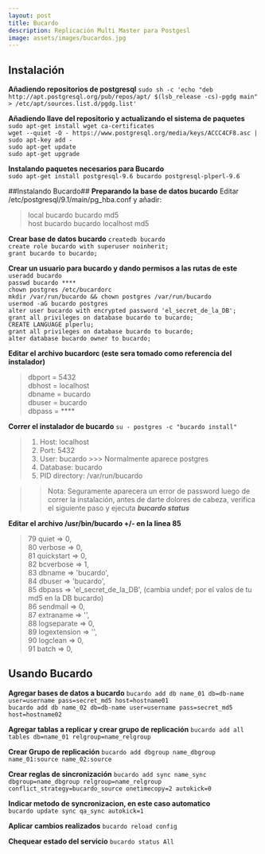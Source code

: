 ```yaml
---
layout: post
title: Bucardo
description: Replicación Multi Master para Postgesl
image: assets/images/bucardos.jpg
---
```

## Instalación ##
**Añadiendo repositorios de postgresql**
`sudo sh -c 'echo "deb http://apt.postgresql.org/pub/repos/apt/ $(lsb_release -cs)-pgdg main" > /etc/apt/sources.list.d/pgdg.list'`

**Añadiendo llave del repositorio y actualizando el sistema de paquetes**
 `sudo apt-get install wget ca-certificates`  
 `wget --quiet -O - https://www.postgresql.org/media/keys/ACCC4CF8.asc | sudo apt-key add -`  
 `sudo apt-get update`  
 `sudo apt-get upgrade`  

**Instalando paquetes necesarios para Bucardo**  
`sudo apt-get install postgresql-9.6 bucardo postgresql-plperl-9.6`  

##Instalando Bucardo##
**Preparando la base de datos bucardo**
Editar /etc/postgresql/9.1/main/pg_hba.conf y añadir:  
> local   	bucardo         bucardo                                 md5  
 host		bucardo			bucardo			localhost				md5  

**Crear base de datos bucardo**
`createdb bucardo`  
`create role bucardo with superuser noinherit;`  
`grant bucardo to bucardo;`  


**Crear un usuario para bucardo y dando permisos a las rutas de este**
 `useradd bucardo`  
`passwd bucardo ****`  
`chown postgres /etc/bucardorc`  
`mkdir /var/run/bucardo && chown postgres /var/run/bucardo`  
`usermod -aG bucardo postgres`  
`alter user bucardo with encrypted password 'el_secret_de_la_DB';`  
`grant all privileges on database bucardo to bucardo;`  
`CREATE LANGUAGE plperlu;`  
`grant all privileges on database bucardo to bucardo;`  
`alter database bucardo owner to bucardo;`  

**Editar el archivo bucardorc (este sera tomado como referencia del instalador)**
> dbport = 5432  
> dbhost = localhost  
> dbname = bucardo  
> dbuser = bucardo  
> dbpass = ****  

**Correr el instalador de bucardo**
`su - postgres -c "bucardo install"`  
> 1. Host:           localhost  
> 2. Port:           5432  
> 3. User:           bucardo >>> Normalmente aparece postgres  
> 4. Database:       bucardo  
> 5. PID directory:  /var/run/bucardo  

>> Nota: Seguramente aparecera un error de password luego de correr la instalación, antes de darte dolores de cabeza, verifica el siguiente paso y ejecuta ***bucardo status***

**Editar el archivo /usr/bin/bucardo +/- en la linea 85**
>   79               quiet        => 0,  
   80               verbose      => 0,  
   81               quickstart   => 0,  
   82               bcverbose    => 1,  
   83               dbname       => 'bucardo',  
   84               dbuser       => 'bucardo',  
   85               dbpass       => 'el_secret_de_la_DB', (cambia undef; por el valos de tu md5 en la DB bucardo)  
   86               sendmail     => 0,  
   87               extraname    => '',  
   88               logseparate  => 0,  
   89               logextension => '',  
   90               logclean     => 0,  
   91               batch        => 0,  

## Usando Bucardo ##
**Agregar bases de datos a bucardo**
`bucardo add db name_01 db=db-name user=username pass=secret_md5 host=hostname01`  
`bucardo add db name_02 db=db-name user=username pass=secret_md5 host=hostname02`  

**Agregar tablas a replicar y crear grupo de replicación**
`bucardo add all tables db=name_01 relgroup=name_relgroup`  

**Crear Grupo de replicación**
`bucardo add dbgroup name_dbgroup name_01:source name_02:source`  

**Crear reglas de sincronización**
`bucardo add sync name_sync dbgroup=name_dbgroup relgroup=name_relgroup conflict_strategy=bucardo_source onetimecopy=2 autokick=0`  

**Indicar metodo de syncronizacion, en este caso automatico**  
`bucardo update sync qa_sync autokick=1`  

**Aplicar cambios realizados**
`bucardo reload config`  

**Chequear estado del servicio**
`bucardo status All`  